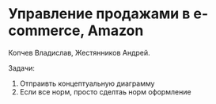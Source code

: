 # Управление продажами в e-commerce, Amazon

Копчев Владислав, Жестянников Андрей.

Задачи:
1. Отпраивть концептуальную диаграмму
2. Если все норм, просто сделтаь норм оформление
